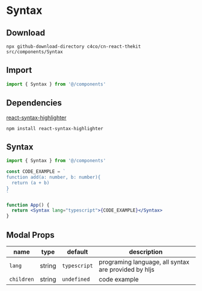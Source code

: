 # Syntax

## Download

```
npx github-download-directory c4co/cn-react-thekit src/components/Syntax
```

## Import

```jsx
import { Syntax } from '@/components'
```

## Dependencies

[react-syntax-highlighter](https://github.com/react-syntax-highlighter/react-syntax-highlighter)

```
npm install react-syntax-highlighter
```

## Syntax

```jsx
import { Syntax } from '@/components'

const CODE_EXAMPLE = `
function add(a: number, b: number){
  return (a + b)
}
`

function App() {
  return <Syntax lang="typescript">{CODE_EXAMPLE}</Syntax>
}
```

## Modal Props

| name       | type   | default      | description                                          |
| ---------- | ------ | ------------ | ---------------------------------------------------- |
| `lang`     | string | `typescript` | programing language, all syntax are provided by hljs |
| `children` | string | `undefined`  | code example                                         |
